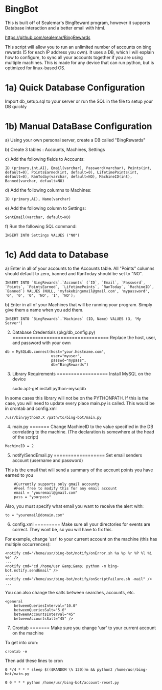BingBot
===========

This is built off of Sealemar's BingReward program, however it supports Database interaction and a better email with html.

https://github.com/sealemar/BingRewards

This script will allow you to run an unlimited number of accounts on bing rewards (5 for each IP address you own). It uses a DB, which I will explain how to configure, to sync all your accounts together if you are using multiple machines.
This is made for any device that can run python, but is optimized for linux-based OS.

1a) Quick Database Configuration
===========================
Import db_setup.sql to your server or run the SQL in the file to setup your DB quickly

1b) Manual DataBase Configuration
======================
  a) Using your own personal server, create a DB called "BingRewards"

  b) Create 3 tables : Accounts, Machines, Settings

  c) Add the following fields to Accounts:

	ID (primary,int,AI), Email(varchar), Password(varchar), Points(int, default=0), PointsEarned(int, default=0), LifetimePoints(int, default=0), RanToday(varchar, default=NO), MachineID(int), Banned(varchar, default=NO)


  d) Add the following columns to Machines:

	ID (primary,AI), Name(varchar)


  e) Add the following column to Settings:

	SentEmail(varchar, default=NO)

  f) Run the following SQL command:

	INSERT INTO Settings VALUES ("NO")

1c) Add data to Database
====================
  a) Enter in all of your accounts to the Accounts table. All "Points" columns should default to zero, banned and RanToday should be set to "NO". 


```
INSERT INTO `BingRewards`.`Accounts` (`ID`, `Email`, `Password`, `Points`, `PointsEarned`, `LifetimePoints`, `RanToday`, `MachineID`, `Banned`) VALUES (NULL, 'myfakebingemail@gmail.com', 'mypassword', '0', '0', '0', 'NO', '1', 'NO');
```

  b) Enter in all of your Machines that will be running your program. Simply give them a name when you add them.


```
INSERT INTO `BingRewards`.`Machines` (ID, Name) VALUES (3, 'My Server')
```

2) Database Credentials (pkg/db_config.py)
==================================
Replace the host, user, and password with your own

```
db = MySQLdb.connect(host="your.hostname.com",
                     user="myuser",
                     passwd="mypass",
                     db="BingRewards")
```


3) Library Requirements
==================
Install MySQL on the device

	sudo apt-get install python-mysqldb

In some cases this library will not be on the PYTHONPATH. If this is the case, you will need to update every place main.py is called. This would be in crontab and config.xml


	/usr/bin/pythonX.X /path/to/bing-bot/main.py


4) main.py
=======
Change MachineID to the value specified in the DB correlating to the machine. (The declaration is somewhere at the head of the script)


```
MachineID = 2
```


5) notify/SendEmail.py
==================
Set email senders account (username and password)

This is the email that will send a summary of the account points you have earned to you


```
    #Currently supports only gmail accounts
    #Feel free to modify this for any email account
    email = "youremail@gmail.com"
    pass = "yourpass"
```

Also, you must specify what email you want to receive the alert with:


```
to = "youremail@domain.com"
```


6) config.xml
=========
Make sure all your directories for events are correct. They wont be, so you will have to fix this.

For example, change 'usr' to your current account on the machine (this has multiple occurrences):

	<notify cmd="/home/usr/bing-bot/notify/onError.sh %a %p %r %P %l %i %e" />
	...
	<notify cmd="cd /home/usr &amp;&amp; python -m bing-bot.notify.sendEmail" />
	...
	<notify cmd="/home/usr/bing-bot/notify/onScriptFailure.sh -mail" />
	...

You can also change the salts between searches, accounts, etc.

	<general
        betweenQueriesInterval="10.0"
        betweenQueriesSalt="5.0"
        betweenAccountsInterval="45"
        betweenAccountsSalt="45" />

7) Crontab 
=======
Make sure you change 'usr' to your current account on the machine

To get into cron:

	crontab -e

Then add these lines to cron

	0 */4 * * * sleep $(($RANDOM \% 120))m && python2 /home/usr/bing-bot/main.py

	0 0 * * * python /home/usr/bing-bot/account-reset.py
